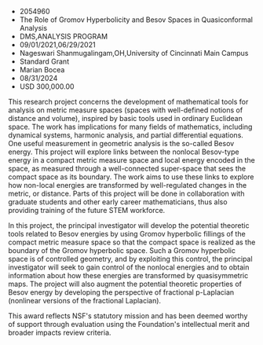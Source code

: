 
* 2054960
* The Role of Gromov Hyperbolicity and Besov Spaces in Quasiconformal Analysis
* DMS,ANALYSIS PROGRAM
* 09/01/2021,06/29/2021
* Nageswari Shanmugalingam,OH,University of Cincinnati Main Campus
* Standard Grant
* Marian Bocea
* 08/31/2024
* USD 300,000.00

This research project concerns the development of mathematical tools for
analysis on metric measure spaces (spaces with well-defined notions of distance
and volume), inspired by basic tools used in ordinary Euclidean space. The work
has implications for many fields of mathematics, including dynamical systems,
harmonic analysis, and partial differential equations. One useful measurement in
geometric analysis is the so-called Besov energy. This project will explore
links between the nonlocal Besov-type energy in a compact metric measure space
and local energy encoded in the space, as measured through a well-connected
super-space that sees the compact space as its boundary. The work aims to use
these links to explore how non-local energies are transformed by well-regulated
changes in the metric, or distance. Parts of this project will be done in
collaboration with graduate students and other early career mathematicians, thus
also providing training of the future STEM workforce.

In this project, the principal investigator will develop the potential theoretic
tools related to Besov energies by using Gromov hyperbolic fillings of the
compact metric measure space so that the compact space is realized as the
boundary of the Gromov hyperbolic space. Such a Gromov hyperbolic space is of
controlled geometry, and by exploiting this control, the principal investigator
will seek to gain control of the nonlocal energies and to obtain information
about how these energies are transformed by quasisymmetric maps. The project
will also augment the potential theoretic properties of Besov energy by
developing the perspective of fractional p-Laplacian (nonlinear versions of the
fractional Laplacian).

This award reflects NSF's statutory mission and has been deemed worthy of
support through evaluation using the Foundation's intellectual merit and broader
impacts review criteria.
